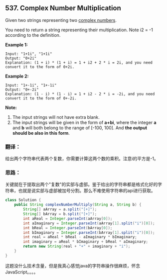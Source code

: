 ## 537. Complex Number Multiplication





Given two strings representing two [complex numbers](https://en.wikipedia.org/wiki/Complex_number).

You need to return a string representing their multiplication. Note i2 = -1 according to the definition.

**Example 1:**

```
Input: "1+1i", "1+1i"
Output: "0+2i"
Explanation: (1 + i) * (1 + i) = 1 + i2 + 2 * i = 2i, and you need convert it to the form of 0+2i.
```

**Example 2:**

```
Input: "1+-1i", "1+-1i"
Output: "0+-2i"
Explanation: (1 - i) * (1 - i) = 1 + i2 - 2 * i = -2i, and you need convert it to the form of 0+-2i.
```

**Note:**

1. The input strings will not have extra blank.
2. The input strings will be given in the form of **a+bi**, where the integer **a** and **b** will both belong to the range of [-100, 100]. And **the output should be also in this form**.



### 翻译：

给出两个字符串代表两个复数，你需要计算这两个数的乘积。注意i的平方是-1。



### 思路：

关键就在于提取出两个"复数"的实部与虚部。鉴于给出的字符串都是格式化好的字符串，也就是说实部与虚部被加号分割。那么不难使用字符串的api进行获取。

```java
class Solution {
    public String complexNumberMultiply(String a, String b) {
        String[] aArray = a.split("[+]");
        String[] bArray = b.split("[+]");
        int aReal = Integer.parseInt(aArray[0]);
        int aImaginary = Integer.parseInt(aArray[1].split("i")[0]);
        int bReal = Integer.parseInt(bArray[0]);
        int bImaginary = Integer.parseInt(bArray[1].split("i")[0]);
        int real = aReal * bReal - aImaginary * bImaginary;
        int imaginary = aReal * bImaginary + bReal * aImaginary;
        return new String(real + "+" + imaginary + "i");
    }
}
```

这题没什么技术含量，但是我真心感觉java的字符串操作很麻烦，怀念JavaScript。。。。